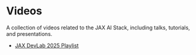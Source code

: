 # Videos

A collection of videos related to the JAX AI Stack, including talks, tutorials, and presentations.

- [JAX DevLab 2025 Playlist](https://www.youtube.com/playlist?list=PLlFotmaRrOztzhilpCT4vBsa0R9hz5ADD)
